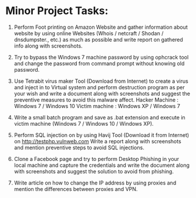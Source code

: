# Minor Project Tasks:

1. Perform Foot printing on Amazon Website and gather information about website by using online Websites (Whois / netcraft / Shodan / dnsdumpster., etc.) as much as possible and write report on gathered info along with screenshots.

2. Try to bypass the Windows 7 machine password by using ophcrack tool and change the password from command prompt without knowing old password.

3. Use Tetrabit virus maker Tool (Download from Internet) to create a virus and inject in to Virtual system and perform destruction program as per your wish and write a document along with screenshots and suggest the preventive measures to avoid this malware affect.
Hacker Machine : Windows 7 / Windows 10 
Victim machine : Windows XP / Windows 7

4. Write a small batch program and save as .bat extension and execute in victim machine (Windows 7 / Windows 10 / Windows XP).

5. Perform SQL injection on by using Havij Tool (Download it from Internet) on http://testphp.vulnweb.com Write a report along with screenshots and mention preventive steps to avoid SQL injections.

6. Clone a Facebook page and try to perform Desktop Phishing in your local machine and capture the credentials and write the document along with screenshots and suggest the solution to avoid from phishing.

7. Write article on how to change the IP address by using proxies and mention the differences between proxies and VPN.
